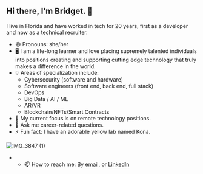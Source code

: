 ## Hi there, I’m Bridget. 👋

I live in Florida and have worked in tech for 20 years, first as a developer and now as a technical recruiter.

- 😄 Pronouns: she/her
- 🖥 I am a life-long learner and love placing supremely talented individuals into positions creating and supporting cutting edge technology that truly makes a difference in the world.
- 💡 Areas of specialization include:
  - Cybersecurity (software and hardware)
  - Software engineers (front end, back end, full stack)
  - DevOps
  - Big Data / AI / ML
  - AR/VR
  - Blockchain/NFTs/Smart Contracts
- 📖 My current focus is on remote technology positions.
- 💬 Ask me career-related questions.
- ⚡ Fun fact: I have an adorable yellow lab named Kona.

![IMG_3847 (1)](https://user-images.githubusercontent.com/49008418/151709360-c6598565-c40d-4cc8-9db8-51a775bae6e3.jpg)


- - 📫 How to reach me: By [email](mailto:bridget@infosecrecruiting.com), or [LinkedIn](http://linkedin.com/in/therecruitinggoddess/)
<!---
bridgetoconnor/bridgetoconnor is a ✨ special ✨ repository because its `README.md` (this file) appears on your GitHub profile.
You can click the Preview link to take a look at your changes.
--->
